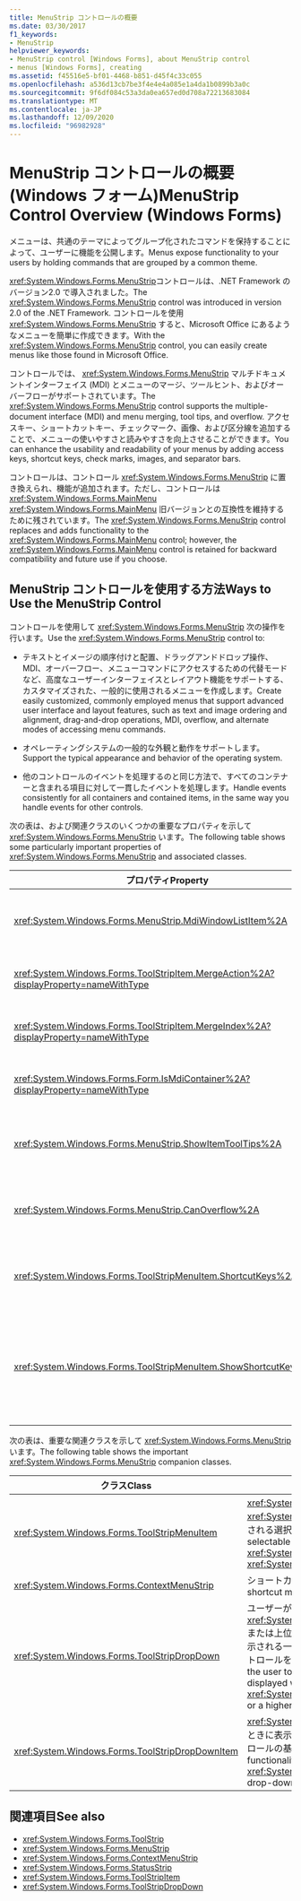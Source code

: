 ```yaml
---
title: MenuStrip コントロールの概要
ms.date: 03/30/2017
f1_keywords:
- MenuStrip
helpviewer_keywords:
- MenuStrip control [Windows Forms], about MenuStrip control
- menus [Windows Forms], creating
ms.assetid: f45516e5-bf01-4468-b851-d45f4c33c055
ms.openlocfilehash: a536d13cb7be3f4e4e4a085e1a4da1b0899b3a0c
ms.sourcegitcommit: 9f6df084c53a3da0ea657ed0d708a72213683084
ms.translationtype: MT
ms.contentlocale: ja-JP
ms.lasthandoff: 12/09/2020
ms.locfileid: "96982928"
---
```

# <a name="menustrip-control-overview-windows-forms"></a><span data-ttu-id="ba9c4-102">MenuStrip コントロールの概要 (Windows フォーム)</span><span class="sxs-lookup"><span data-stu-id="ba9c4-102">MenuStrip Control Overview (Windows Forms)</span></span>
<span data-ttu-id="ba9c4-103">メニューは、共通のテーマによってグループ化されたコマンドを保持することによって、ユーザーに機能を公開します。</span><span class="sxs-lookup"><span data-stu-id="ba9c4-103">Menus expose functionality to your users by holding commands that are grouped by a common theme.</span></span>  
  
 <span data-ttu-id="ba9c4-104"><xref:System.Windows.Forms.MenuStrip>コントロールは、.NET Framework のバージョン2.0 で導入されました。</span><span class="sxs-lookup"><span data-stu-id="ba9c4-104">The <xref:System.Windows.Forms.MenuStrip> control was introduced in version 2.0 of the .NET Framework.</span></span> <span data-ttu-id="ba9c4-105">コントロールを使用 <xref:System.Windows.Forms.MenuStrip> すると、Microsoft Office にあるようなメニューを簡単に作成できます。</span><span class="sxs-lookup"><span data-stu-id="ba9c4-105">With the <xref:System.Windows.Forms.MenuStrip> control, you can easily create menus like those found in Microsoft Office.</span></span>  
  
 <span data-ttu-id="ba9c4-106">コントロールでは、 <xref:System.Windows.Forms.MenuStrip> マルチドキュメントインターフェイス (MDI) とメニューのマージ、ツールヒント、およびオーバーフローがサポートされています。</span><span class="sxs-lookup"><span data-stu-id="ba9c4-106">The <xref:System.Windows.Forms.MenuStrip> control supports the multiple-document interface (MDI) and menu merging, tool tips, and overflow.</span></span> <span data-ttu-id="ba9c4-107">アクセスキー、ショートカットキー、チェックマーク、画像、および区分線を追加することで、メニューの使いやすさと読みやすさを向上させることができます。</span><span class="sxs-lookup"><span data-stu-id="ba9c4-107">You can enhance the usability and readability of your menus by adding access keys, shortcut keys, check marks, images, and separator bars.</span></span>  
  
 <span data-ttu-id="ba9c4-108">コントロールは、コントロール <xref:System.Windows.Forms.MenuStrip> に置き換えられ、機能が追加されます。ただし、コントロールは <xref:System.Windows.Forms.MainMenu> <xref:System.Windows.Forms.MainMenu> 旧バージョンとの互換性を維持するために残されています。</span><span class="sxs-lookup"><span data-stu-id="ba9c4-108">The <xref:System.Windows.Forms.MenuStrip> control replaces and adds functionality to the <xref:System.Windows.Forms.MainMenu> control; however, the <xref:System.Windows.Forms.MainMenu> control is retained for backward compatibility and future use if you choose.</span></span>  
  
## <a name="ways-to-use-the-menustrip-control"></a><span data-ttu-id="ba9c4-109">MenuStrip コントロールを使用する方法</span><span class="sxs-lookup"><span data-stu-id="ba9c4-109">Ways to Use the MenuStrip Control</span></span>  
 <span data-ttu-id="ba9c4-110">コントロールを使用して <xref:System.Windows.Forms.MenuStrip> 次の操作を行います。</span><span class="sxs-lookup"><span data-stu-id="ba9c4-110">Use the <xref:System.Windows.Forms.MenuStrip> control to:</span></span>  
  
- <span data-ttu-id="ba9c4-111">テキストとイメージの順序付けと配置、ドラッグアンドドロップ操作、MDI、オーバーフロー、メニューコマンドにアクセスするための代替モードなど、高度なユーザーインターフェイスとレイアウト機能をサポートする、カスタマイズされた、一般的に使用されるメニューを作成します。</span><span class="sxs-lookup"><span data-stu-id="ba9c4-111">Create easily customized, commonly employed menus that support advanced user interface and layout features, such as text and image ordering and alignment, drag-and-drop operations, MDI, overflow, and alternate modes of accessing menu commands.</span></span>  
  
- <span data-ttu-id="ba9c4-112">オペレーティングシステムの一般的な外観と動作をサポートします。</span><span class="sxs-lookup"><span data-stu-id="ba9c4-112">Support the typical appearance and behavior of the operating system.</span></span>  
  
- <span data-ttu-id="ba9c4-113">他のコントロールのイベントを処理するのと同じ方法で、すべてのコンテナーと含まれる項目に対して一貫したイベントを処理します。</span><span class="sxs-lookup"><span data-stu-id="ba9c4-113">Handle events consistently for all containers and contained items, in the same way you handle events for other controls.</span></span>  
  
 <span data-ttu-id="ba9c4-114">次の表は、および関連クラスのいくつかの重要なプロパティを示して <xref:System.Windows.Forms.MenuStrip> います。</span><span class="sxs-lookup"><span data-stu-id="ba9c4-114">The following table shows some particularly important properties of <xref:System.Windows.Forms.MenuStrip> and associated classes.</span></span>  
  
|<span data-ttu-id="ba9c4-115">プロパティ</span><span class="sxs-lookup"><span data-stu-id="ba9c4-115">Property</span></span>|<span data-ttu-id="ba9c4-116">説明</span><span class="sxs-lookup"><span data-stu-id="ba9c4-116">Description</span></span>|  
|--------------|-----------------|  
|<xref:System.Windows.Forms.MenuStrip.MdiWindowListItem%2A>|<span data-ttu-id="ba9c4-117"><xref:System.Windows.Forms.ToolStripMenuItem>MDI 子フォームの一覧を表示するために使用されるを取得または設定します。</span><span class="sxs-lookup"><span data-stu-id="ba9c4-117">Gets or sets the <xref:System.Windows.Forms.ToolStripMenuItem> that is used to display a list of MDI child forms.</span></span>|  
|<xref:System.Windows.Forms.ToolStripItem.MergeAction%2A?displayProperty=nameWithType>|<span data-ttu-id="ba9c4-118">MDI アプリケーションの親メニューと子メニューをマージする方法を取得または設定します。</span><span class="sxs-lookup"><span data-stu-id="ba9c4-118">Gets or sets how child menus are merged with parent menus in MDI applications.</span></span>|  
|<xref:System.Windows.Forms.ToolStripItem.MergeIndex%2A?displayProperty=nameWithType>|<span data-ttu-id="ba9c4-119">MDI アプリケーションのメニュー内のマージされた項目の位置を取得または設定します。</span><span class="sxs-lookup"><span data-stu-id="ba9c4-119">Gets or sets the position of a merged item within a menu in MDI applications.</span></span>|  
|<xref:System.Windows.Forms.Form.IsMdiContainer%2A?displayProperty=nameWithType>|<span data-ttu-id="ba9c4-120">フォームが MDI 子フォームのコンテナーかどうかを示す値を取得または設定します。</span><span class="sxs-lookup"><span data-stu-id="ba9c4-120">Gets or sets a value indicating whether the form is a container for MDI child forms.</span></span>|  
|<xref:System.Windows.Forms.MenuStrip.ShowItemToolTips%2A>|<span data-ttu-id="ba9c4-121">にツールヒントを表示するかどうかを示す値を取得または設定し <xref:System.Windows.Forms.MenuStrip> ます。</span><span class="sxs-lookup"><span data-stu-id="ba9c4-121">Gets or sets a value indicating whether tool tips are shown for the <xref:System.Windows.Forms.MenuStrip>.</span></span>|  
|<xref:System.Windows.Forms.MenuStrip.CanOverflow%2A>|<span data-ttu-id="ba9c4-122"><xref:System.Windows.Forms.MenuStrip> がオーバーフロー機能をサポートするかどうかを示す値を取得または設定します。</span><span class="sxs-lookup"><span data-stu-id="ba9c4-122">Gets or sets a value indicating whether the <xref:System.Windows.Forms.MenuStrip> supports overflow functionality.</span></span>|  
|<xref:System.Windows.Forms.ToolStripMenuItem.ShortcutKeys%2A>|<span data-ttu-id="ba9c4-123"><xref:System.Windows.Forms.ToolStripMenuItem> に関連付けられたショートカット キーを取得または設定します。</span><span class="sxs-lookup"><span data-stu-id="ba9c4-123">Gets or sets the shortcut keys associated with the <xref:System.Windows.Forms.ToolStripMenuItem>.</span></span>|  
|<xref:System.Windows.Forms.ToolStripMenuItem.ShowShortcutKeys%2A>|<span data-ttu-id="ba9c4-124"><xref:System.Windows.Forms.ToolStripMenuItem> に関連付けられたショートカット キーを <xref:System.Windows.Forms.ToolStripMenuItem> の横に表示するかどうかを示す値を取得または設定します。</span><span class="sxs-lookup"><span data-stu-id="ba9c4-124">Gets or sets a value indicating whether the shortcut keys that are associated with the <xref:System.Windows.Forms.ToolStripMenuItem> are displayed next to the <xref:System.Windows.Forms.ToolStripMenuItem>.</span></span>|  
  
 <span data-ttu-id="ba9c4-125">次の表は、重要な関連クラスを示して <xref:System.Windows.Forms.MenuStrip> います。</span><span class="sxs-lookup"><span data-stu-id="ba9c4-125">The following table shows the important <xref:System.Windows.Forms.MenuStrip> companion classes.</span></span>  
  
|<span data-ttu-id="ba9c4-126">クラス</span><span class="sxs-lookup"><span data-stu-id="ba9c4-126">Class</span></span>|<span data-ttu-id="ba9c4-127">説明</span><span class="sxs-lookup"><span data-stu-id="ba9c4-127">Description</span></span>|  
|-----------|-----------------|  
|<xref:System.Windows.Forms.ToolStripMenuItem>|<span data-ttu-id="ba9c4-128"><xref:System.Windows.Forms.MenuStrip> または <xref:System.Windows.Forms.ContextMenuStrip> に表示される選択可能なオプションを表します。</span><span class="sxs-lookup"><span data-stu-id="ba9c4-128">Represents a selectable option displayed on a <xref:System.Windows.Forms.MenuStrip> or <xref:System.Windows.Forms.ContextMenuStrip>.</span></span>|  
|<xref:System.Windows.Forms.ContextMenuStrip>|<span data-ttu-id="ba9c4-129">ショートカット メニューを表します。</span><span class="sxs-lookup"><span data-stu-id="ba9c4-129">Represents a shortcut menu.</span></span>|  
|<xref:System.Windows.Forms.ToolStripDropDown>|<span data-ttu-id="ba9c4-130">ユーザーが <xref:System.Windows.Forms.ToolStripDropDownButton> または上位レベルのメニュー項目をクリックしたときに表示される一覧から1つの項目を選択できるようにするコントロールを表します。</span><span class="sxs-lookup"><span data-stu-id="ba9c4-130">Represents a control that allows the user to select a single item from a list that is displayed when the user clicks a <xref:System.Windows.Forms.ToolStripDropDownButton> or a higher-level menu item.</span></span>|  
|<xref:System.Windows.Forms.ToolStripDropDownItem>|<span data-ttu-id="ba9c4-131"><xref:System.Windows.Forms.ToolStripItem>クリックしたときに表示されるドロップダウン項目から派生したコントロールの基本機能を提供します。</span><span class="sxs-lookup"><span data-stu-id="ba9c4-131">Provides basic functionality for controls derived from <xref:System.Windows.Forms.ToolStripItem> that display drop-down items when clicked.</span></span>|  
  
## <a name="see-also"></a><span data-ttu-id="ba9c4-132">関連項目</span><span class="sxs-lookup"><span data-stu-id="ba9c4-132">See also</span></span>

- <xref:System.Windows.Forms.ToolStrip>
- <xref:System.Windows.Forms.MenuStrip>
- <xref:System.Windows.Forms.ContextMenuStrip>
- <xref:System.Windows.Forms.StatusStrip>
- <xref:System.Windows.Forms.ToolStripItem>
- <xref:System.Windows.Forms.ToolStripDropDown>
